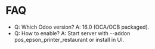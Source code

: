 # FAQ

- Q: Which Odoo version? A: 16.0 (OCA/OCB packaged).
- Q: How to enable? A: Start server with --addon pos_epson_printer_restaurant or install in UI.
